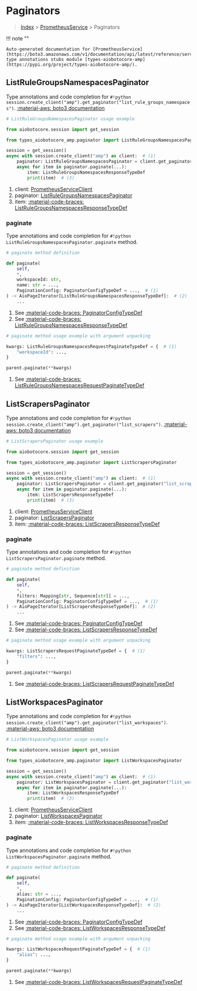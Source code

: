 # Paginators

> [Index](../README.md) > [PrometheusService](./README.md) > Paginators

!!! note ""

    Auto-generated documentation for [PrometheusService](https://boto3.amazonaws.com/v1/documentation/api/latest/reference/services/amp.html#prometheusservice)
    type annotations stubs module [types-aiobotocore-amp](https://pypi.org/project/types-aiobotocore-amp/).

## ListRuleGroupsNamespacesPaginator

Type annotations and code completion for `#!python session.create_client("amp").get_paginator("list_rule_groups_namespaces")`.
[:material-aws: boto3 documentation](https://boto3.amazonaws.com/v1/documentation/api/latest/reference/services/amp/paginator/ListRuleGroupsNamespaces.html#PrometheusService.Paginator.ListRuleGroupsNamespaces)

```python
# ListRuleGroupsNamespacesPaginator usage example

from aiobotocore.session import get_session

from types_aiobotocore_amp.paginator import ListRuleGroupsNamespacesPaginator

session = get_session()
async with session.create_client("amp") as client:  # (1)
    paginator: ListRuleGroupsNamespacesPaginator = client.get_paginator("list_rule_groups_namespaces")  # (2)
    async for item in paginator.paginate(...):
        item: ListRuleGroupsNamespacesResponseTypeDef
        print(item)  # (3)
```

1. client: [PrometheusServiceClient](./client.md)
2. paginator: [ListRuleGroupsNamespacesPaginator](./paginators.md#listrulegroupsnamespacespaginator)
3. item: [:material-code-braces: ListRuleGroupsNamespacesResponseTypeDef](./type_defs.md#listrulegroupsnamespacesresponsetypedef) 


### paginate

Type annotations and code completion for `#!python ListRuleGroupsNamespacesPaginator.paginate` method.

```python
# paginate method definition

def paginate(
    self,
    *,
    workspaceId: str,
    name: str = ...,
    PaginationConfig: PaginatorConfigTypeDef = ...,  # (1)
) -> AioPageIterator[ListRuleGroupsNamespacesResponseTypeDef]:  # (2)
    ...
```

1. See [:material-code-braces: PaginatorConfigTypeDef](./type_defs.md#paginatorconfigtypedef) 
2. See [:material-code-braces: ListRuleGroupsNamespacesResponseTypeDef](./type_defs.md#listrulegroupsnamespacesresponsetypedef) 


```python
# paginate method usage example with argument unpacking

kwargs: ListRuleGroupsNamespacesRequestPaginateTypeDef = {  # (1)
    "workspaceId": ...,
}

parent.paginate(**kwargs)
```

1. See [:material-code-braces: ListRuleGroupsNamespacesRequestPaginateTypeDef](./type_defs.md#listrulegroupsnamespacesrequestpaginatetypedef) 
## ListScrapersPaginator

Type annotations and code completion for `#!python session.create_client("amp").get_paginator("list_scrapers")`.
[:material-aws: boto3 documentation](https://boto3.amazonaws.com/v1/documentation/api/latest/reference/services/amp/paginator/ListScrapers.html#PrometheusService.Paginator.ListScrapers)

```python
# ListScrapersPaginator usage example

from aiobotocore.session import get_session

from types_aiobotocore_amp.paginator import ListScrapersPaginator

session = get_session()
async with session.create_client("amp") as client:  # (1)
    paginator: ListScrapersPaginator = client.get_paginator("list_scrapers")  # (2)
    async for item in paginator.paginate(...):
        item: ListScrapersResponseTypeDef
        print(item)  # (3)
```

1. client: [PrometheusServiceClient](./client.md)
2. paginator: [ListScrapersPaginator](./paginators.md#listscraperspaginator)
3. item: [:material-code-braces: ListScrapersResponseTypeDef](./type_defs.md#listscrapersresponsetypedef) 


### paginate

Type annotations and code completion for `#!python ListScrapersPaginator.paginate` method.

```python
# paginate method definition

def paginate(
    self,
    *,
    filters: Mapping[str, Sequence[str]] = ...,
    PaginationConfig: PaginatorConfigTypeDef = ...,  # (1)
) -> AioPageIterator[ListScrapersResponseTypeDef]:  # (2)
    ...
```

1. See [:material-code-braces: PaginatorConfigTypeDef](./type_defs.md#paginatorconfigtypedef) 
2. See [:material-code-braces: ListScrapersResponseTypeDef](./type_defs.md#listscrapersresponsetypedef) 


```python
# paginate method usage example with argument unpacking

kwargs: ListScrapersRequestPaginateTypeDef = {  # (1)
    "filters": ...,
}

parent.paginate(**kwargs)
```

1. See [:material-code-braces: ListScrapersRequestPaginateTypeDef](./type_defs.md#listscrapersrequestpaginatetypedef) 
## ListWorkspacesPaginator

Type annotations and code completion for `#!python session.create_client("amp").get_paginator("list_workspaces")`.
[:material-aws: boto3 documentation](https://boto3.amazonaws.com/v1/documentation/api/latest/reference/services/amp/paginator/ListWorkspaces.html#PrometheusService.Paginator.ListWorkspaces)

```python
# ListWorkspacesPaginator usage example

from aiobotocore.session import get_session

from types_aiobotocore_amp.paginator import ListWorkspacesPaginator

session = get_session()
async with session.create_client("amp") as client:  # (1)
    paginator: ListWorkspacesPaginator = client.get_paginator("list_workspaces")  # (2)
    async for item in paginator.paginate(...):
        item: ListWorkspacesResponseTypeDef
        print(item)  # (3)
```

1. client: [PrometheusServiceClient](./client.md)
2. paginator: [ListWorkspacesPaginator](./paginators.md#listworkspacespaginator)
3. item: [:material-code-braces: ListWorkspacesResponseTypeDef](./type_defs.md#listworkspacesresponsetypedef) 


### paginate

Type annotations and code completion for `#!python ListWorkspacesPaginator.paginate` method.

```python
# paginate method definition

def paginate(
    self,
    *,
    alias: str = ...,
    PaginationConfig: PaginatorConfigTypeDef = ...,  # (1)
) -> AioPageIterator[ListWorkspacesResponseTypeDef]:  # (2)
    ...
```

1. See [:material-code-braces: PaginatorConfigTypeDef](./type_defs.md#paginatorconfigtypedef) 
2. See [:material-code-braces: ListWorkspacesResponseTypeDef](./type_defs.md#listworkspacesresponsetypedef) 


```python
# paginate method usage example with argument unpacking

kwargs: ListWorkspacesRequestPaginateTypeDef = {  # (1)
    "alias": ...,
}

parent.paginate(**kwargs)
```

1. See [:material-code-braces: ListWorkspacesRequestPaginateTypeDef](./type_defs.md#listworkspacesrequestpaginatetypedef) 

